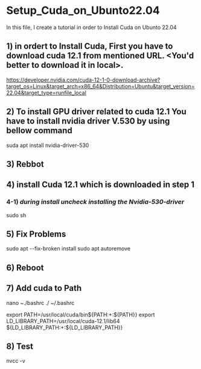 # Setup_Cuda_on_Ubunto22.04

In this file, I create a tutorial in order to Install Cuda on Ubunto 22.04

## 1) in ordert to Install Cuda, First you have to download cuda 12.1 from mentioned URL. <You'd better to download it in local>.

https://developer.nvidia.com/cuda-12-1-0-download-archive?target_os=Linux&target_arch=x86_64&Distribution=Ubuntu&target_version=22.04&target_type=runfile_local

## 2) To install GPU driver related to cuda 12.1 You have to install nvidia driver V.530 by using bellow command
suda apt install nvidia-driver-530

## 3) Rebbot

## 4) install Cuda 12.1 which is downloaded in step 1
### 4-1) *during install uncheck installing the Nvidia-530-driver*
sudo sh <name of Cuda being Downloaded.run>


## 5) Fix Problems
sudo apt --fix-broken install
sudo apt autoremove

## 6) Reboot

## 7) Add cuda to Path
nano ~./bashrc
./ ~/.bashrc

export PATH=/usr/local/cuda/bin${PATH:+:${PATH}}
export LD_LIBRARY_PATH=/usr/local/cuda-12.1/lib64\
                         ${LD_LIBRARY_PATH:+:${LD_LIBRARY_PATH}}

## 8) Test
nvcc -v

